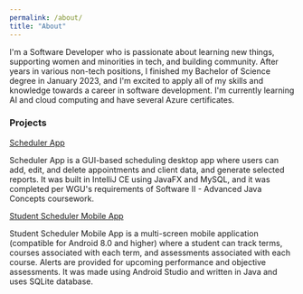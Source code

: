 ```yaml
---
permalink: /about/
title: "About"
---
```


I'm a Software Developer who is passionate about learning new things, supporting women and minorities in tech, and building community. After years in various non-tech positions, I finished my Bachelor of Science degree in January 2023, and I'm excited to apply all of my skills and knowledge towards a career in software development. I'm currently learning AI and cloud computing and have several Azure certificates.


### Projects
[Scheduler App](https://github.com/TanyaSelvog/Software_II_Project)

Scheduler App is a GUI-based scheduling desktop app where users can add, edit, and delete appointments and client data, and generate selected reports. It was built in IntelliJ CE using JavaFX and MySQL, and it was completed per WGU's requirements of Software II - Advanced Java Concepts coursework.

[Student Scheduler Mobile App](https://github.com/TanyaSelvog/StudentScheduler)

Student Scheduler Mobile App is a multi-screen mobile application (compatible for Android 8.0 and higher) where a student can track terms, courses associated with each term, and assessments associated with each course. Alerts are provided for upcoming performance and objective assessments. It was made using Android Studio and written in Java and uses SQLite database.